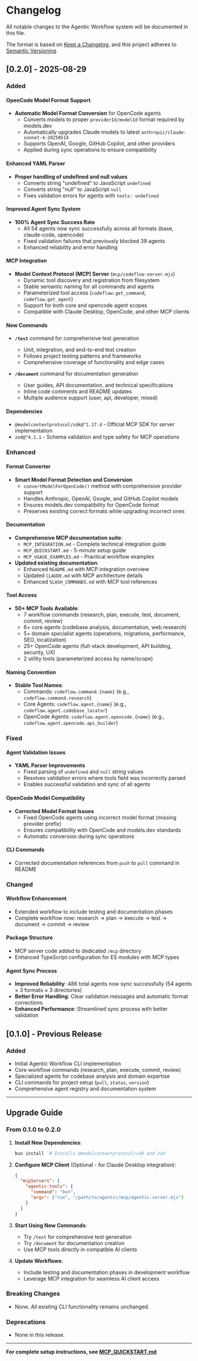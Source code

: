 # Changelog

All notable changes to the Agentic Workflow system will be documented in this file.

The format is based on [Keep a Changelog](https://keepachangelog.com/en/1.0.0/), and this project adheres to [Semantic Versioning](https://semver.org/spec/v2.0.0.html).

## [0.2.0] - 2025-08-29

### Added

#### OpenCode Model Format Support
- **Automatic Model Format Conversion** for OpenCode agents
  - Converts models to proper `providerId/modelId` format required by models.dev
  - Automatically upgrades Claude models to latest `anthropic/claude-sonnet-4-20250514`
  - Supports OpenAI, Google, GitHub Copilot, and other providers
  - Applied during sync operations to ensure compatibility

#### Enhanced YAML Parser
- **Proper handling of undefined and null values**
  - Converts string "undefined" to JavaScript `undefined`
  - Converts string "null" to JavaScript `null`
  - Fixes validation errors for agents with `tools: undefined`

#### Improved Agent Sync System
- **100% Agent Sync Success Rate**
  - All 54 agents now sync successfully across all formats (base, claude-code, opencode)
  - Fixed validation failures that previously blocked 39 agents
  - Enhanced reliability and error handling

#### MCP Integration
- **Model Context Protocol (MCP) Server** (`mcp/codeflow-server.mjs`)
  - Dynamic tool discovery and registration from filesystem
  - Stable semantic naming for all commands and agents
  - Parameterized tool access (`codeflow.get_command`, `codeflow.get_agent`)
  - Support for both core and opencode agent scopes
  - Compatible with Claude Desktop, OpenCode, and other MCP clients

#### New Commands
- **`/test`** command for comprehensive test generation
  - Unit, integration, and end-to-end test creation
  - Follows project testing patterns and frameworks
  - Comprehensive coverage of functionality and edge cases

- **`/document`** command for documentation generation  
  - User guides, API documentation, and technical specifications
  - Inline code comments and README updates
  - Multiple audience support (user, api, developer, mixed)

#### Dependencies
- `@modelcontextprotocol/sdk@^1.17.4` - Official MCP SDK for server implementation
- `zod@^4.1.1` - Schema validation and type safety for MCP operations

### Enhanced

#### Format Converter
- **Smart Model Format Detection and Conversion**
  - `convertModelForOpenCode()` method with comprehensive provider support
  - Handles Anthropic, OpenAI, Google, and GitHub Copilot models
  - Ensures models.dev compatibility for OpenCode format
  - Preserves existing correct formats while upgrading incorrect ones

#### Documentation
- **Comprehensive MCP documentation suite**:
  - `MCP_INTEGRATION.md` - Complete technical integration guide
  - `MCP_QUICKSTART.md` - 5-minute setup guide
  - `MCP_USAGE_EXAMPLES.md` - Practical workflow examples
- **Updated existing documentation**:
  - Enhanced `README.md` with MCP integration overview
  - Updated `CLAUDE.md` with MCP architecture details  
  - Enhanced `SLASH_COMMANDS.md` with MCP tool references

#### Tool Access
- **50+ MCP Tools Available**:
  - 7 workflow commands (research, plan, execute, test, document, commit, review)
  - 6+ core agents (codebase analysis, documentation, web research)
  - 5+ domain specialist agents (operations, migrations, performance, SEO, localization)
  - 25+ OpenCode agents (full-stack development, API building, security, UX)
  - 2 utility tools (parameterized access by name/scope)

#### Naming Convention
- **Stable Tool Names**:
  - Commands: `codeflow.command.{name}` (e.g., `codeflow.command.research`)
  - Core Agents: `codeflow.agent.{name}` (e.g., `codeflow.agent.codebase_locator`)
  - OpenCode Agents: `codeflow.agent.opencode.{name}` (e.g., `codeflow.agent.opencode.api_builder`)

### Fixed

#### Agent Validation Issues
- **YAML Parser Improvements**
  - Fixed parsing of `undefined` and `null` string values
  - Resolves validation errors where tools field was incorrectly parsed
  - Enables successful validation and sync of all agents

#### OpenCode Model Compatibility  
- **Corrected Model Format Issues**
  - Fixed OpenCode agents using incorrect model format (missing provider prefix)
  - Ensures compatibility with OpenCode and models.dev standards
  - Automatic conversion during sync operations

#### CLI Commands
- Corrected documentation references from `push` to `pull` command in README

### Changed

#### Workflow Enhancement
- Extended workflow to include testing and documentation phases
- Complete workflow now: research → plan → execute → test → document → commit → review

#### Package Structure
- MCP server code added to dedicated `/mcp` directory
- Enhanced TypeScript configuration for ES modules with MCP types

#### Agent Sync Process
- **Improved Reliability**: 486 total agents now sync successfully (54 agents × 3 formats × 3 directories)
- **Better Error Handling**: Clear validation messages and automatic format corrections
- **Enhanced Performance**: Streamlined sync process with better validation

## [0.1.0] - Previous Release

### Added
- Initial Agentic Workflow CLI implementation
- Core workflow commands (research, plan, execute, commit, review)
- Specialized agents for codebase analysis and domain expertise
- CLI commands for project setup (`pull`, `status`, `version`)
- Comprehensive agent registry and documentation system

---

## Upgrade Guide

### From 0.1.0 to 0.2.0

1. **Install New Dependencies**:
   ```bash
   bun install  # Installs @modelcontextprotocol/sdk and zod
   ```

2. **Configure MCP Client** (Optional - for Claude Desktop integration):
   ```json
   {
     "mcpServers": {
       "agentic-tools": {
         "command": "bun",
         "args": ["run", "/path/to/agentic/mcp/agentic-server.mjs"]
       }
     }
   }
   ```

3. **Start Using New Commands**:
   - Try `/test` for comprehensive test generation
   - Try `/document` for documentation creation
   - Use MCP tools directly in compatible AI clients

4. **Update Workflows**:
   - Include testing and documentation phases in development workflow
   - Leverage MCP integration for seamless AI client access

### Breaking Changes
- None. All existing CLI functionality remains unchanged.

### Deprecations
- None in this release.

---

**For complete setup instructions, see [MCP_QUICKSTART.md](./MCP_QUICKSTART.md)**